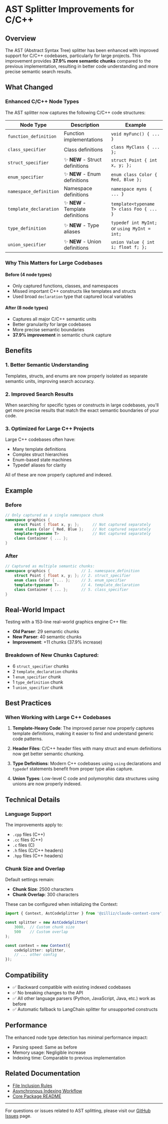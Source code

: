 # AST Splitter Improvements for C/C++

## Overview

The AST (Abstract Syntax Tree) splitter has been enhanced with improved support for C/C++ codebases, particularly for large projects. This improvement provides **37.9% more semantic chunks** compared to the previous implementation, resulting in better code understanding and more precise semantic search results.

## What Changed

### Enhanced C/C++ Node Types

The AST splitter now captures the following C/C++ code structures:

| Node Type | Description | Example |
|-----------|-------------|---------|
| `function_definition` | Function implementations | `void myFunc() { ... }` |
| `class_specifier` | Class definitions | `class MyClass { ... };` |
| `struct_specifier` | ✨ **NEW** - Struct definitions | `struct Point { int x, y; };` |
| `enum_specifier` | ✨ **NEW** - Enum definitions | `enum class Color { Red, Blue };` |
| `namespace_definition` | Namespace definitions | `namespace myns { ... }` |
| `template_declaration` | ✨ **NEW** - Template definitions | `template<typename T> class Foo { ... }` |
| `type_definition` | ✨ **NEW** - Type aliases | `typedef int MyInt;` or `using MyInt = int;` |
| `union_specifier` | ✨ **NEW** - Union definitions | `union Value { int i; float f; };` |

### Why This Matters for Large Codebases

#### Before (4 node types)
- Only captured functions, classes, and namespaces
- Missed important C++ constructs like templates and structs
- Used broad `declaration` type that captured local variables

#### After (8 node types)
- Captures all major C/C++ semantic units
- Better granularity for large codebases
- More precise semantic boundaries
- **37.9% improvement** in semantic chunk capture

## Benefits

### 1. Better Semantic Understanding
Templates, structs, and enums are now properly isolated as separate semantic units, improving search accuracy.

### 2. Improved Search Results
When searching for specific types or constructs in large codebases, you'll get more precise results that match the exact semantic boundaries of your code.

### 3. Optimized for Large C++ Projects
Large C++ codebases often have:
- Many template definitions
- Complex struct hierarchies
- Enum-based state machines
- Typedef aliases for clarity

All of these are now properly captured and indexed.

## Example

### Before
```cpp
// Only captured as a single namespace chunk
namespace graphics {
    struct Point { float x, y; };      // Not captured separately
    enum class Color { Red, Blue };    // Not captured separately
    template<typename T>               // Not captured separately
    class Container { ... };
}
```

### After
```cpp
// Captured as multiple semantic chunks:
namespace graphics {              // 1. namespace_definition
    struct Point { float x, y; }; // 2. struct_specifier
    enum class Color { ... };     // 3. enum_specifier
    template<typename T>          // 4. template_declaration
    class Container { ... };      // 5. class_specifier
}
```

## Real-World Impact

Testing with a 153-line real-world graphics engine C++ file:

- **Old Parser**: 29 semantic chunks
- **New Parser**: 40 semantic chunks
- **Improvement**: +11 chunks (37.9% increase)

### Breakdown of New Chunks Captured:
- 6 `struct_specifier` chunks
- 2 `template_declaration` chunks
- 1 `enum_specifier` chunk
- 1 `type_definition` chunk
- 1 `union_specifier` chunk

## Best Practices

### When Working with Large C++ Codebases

1. **Template-Heavy Code**: The improved parser now properly captures template definitions, making it easier to find and understand generic code patterns.

2. **Header Files**: C/C++ header files with many struct and enum definitions now get better semantic chunking.

3. **Type Definitions**: Modern C++ codebases using `using` declarations and `typedef` statements benefit from proper type alias capture.

4. **Union Types**: Low-level C code and polymorphic data structures using unions are now properly indexed.

## Technical Details

### Language Support

The improvements apply to:
- `.cpp` files (C++)
- `.cc` files (C++)
- `.c` files (C)
- `.h` files (C/C++ headers)
- `.hpp` files (C++ headers)

### Chunk Size and Overlap

Default settings remain:
- **Chunk Size**: 2500 characters
- **Chunk Overlap**: 300 characters

These can be configured when initializing the Context:

```typescript
import { Context, AstCodeSplitter } from '@zilliz/claude-context-core';

const splitter = new AstCodeSplitter(
    3000,  // Custom chunk size
    500    // Custom overlap
);

const context = new Context({
    codeSplitter: splitter,
    // ... other config
});
```

## Compatibility

- ✅ Backward compatible with existing indexed codebases
- ✅ No breaking changes to the API
- ✅ All other language parsers (Python, JavaScript, Java, etc.) work as before
- ✅ Automatic fallback to LangChain splitter for unsupported constructs

## Performance

The enhanced node type detection has minimal performance impact:
- Parsing speed: Same as before
- Memory usage: Negligible increase
- Indexing time: Comparable to previous implementation

## Related Documentation

- [File Inclusion Rules](./file-inclusion-rules.md)
- [Asynchronous Indexing Workflow](./asynchronous-indexing-workflow.md)
- [Core Package README](../../packages/core/README.md)

---

For questions or issues related to AST splitting, please visit our [GitHub Issues](https://github.com/zilliztech/claude-context/issues) page.
